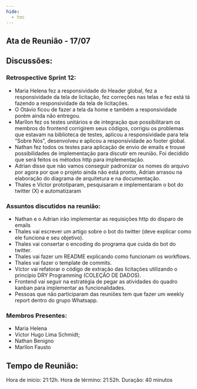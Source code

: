 ```yaml
---
hide:
  - toc
---
```


## Ata de Reunião - 17/07 

## Discussões:
### Retrospective Sprint 12:

* Maria Helena fez a responsividade do Header global, fez a responsividade da tela de licitação, fez correções nas telas e fez está tá fazendo a responsividade da tela de licitações.
* O Otávio ficou de fazer a tela da home e também a responsividade porém ainda não entregou.
* Marllon fez os testes unitários e de integração que possibilitaram os membros do frontend corrigirem seus códigos, corrigiu os problemas que estavam na biblioteca de testes, aplicou a responsividade para tela “Sobre Nós”, desenvolveu e aplicou a responsividade ao footer global.
* Nathan fez todos os testes para aplicação de envio de emails e trouxe possibilidades de implementação para discutir em reunião. Foi decidido que será feitos os métodos http para implementação.
* Adrian disse que não vamos conseguir padronizar os nomes do arquivo por agora por que o projeto ainda não está pronto, Adrian arrasou na elaboração do diagrama de arquitetura e na documentação.
* Thales e Víctor prototiparam, pesquisaram e implementaram o bot do twitter (X) e automatizaram

### Assuntos discutidos na reunião:
* Nathan e o Adrian irão implementar as requisições http do disparo de emails
* Thales vai escrever um artigo sobre o bot do twitter (deve explicar como ele funciona e seu objetivo).
* Thales vai consertar o encoding do programa que cuida do bot do twitter.
* Thales vai fazer um README explicando como funcionam os workflows.
* Thales vai fazer o template de commits.
* Víctor vai refatorar o código de extração das licitações utilizando o princípio DRY Programming (COLEÇÃO DE DADOS).
* Frontend vai seguir na estratégia de pegar as atividades do quadro kanban para implementar as funcionalidades.
* Pessoas que não participaram das reuniões tem que fazer um weekly report dentro do grupo Whatsapp.

### Membros Presentes:
- Maria Helena
- Víctor Hugo Lima Schmidt;
- Nathan Benigno
- Marllon Fausto

## Tempo de Reunião:
Hora de início: 21:12h.
Hora de término: 21:52h.
Duração: 40 minutos
